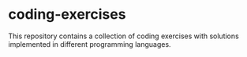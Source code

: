# coding-exercises
This repository contains a collection of coding exercises with solutions implemented in different programming languages.
